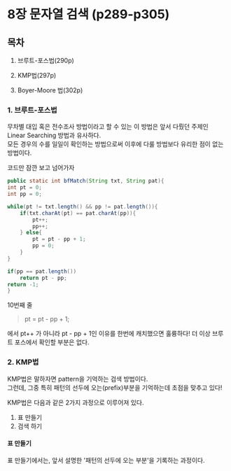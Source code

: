 # 8장 문자열 검색 (p289-p305)
  
  ## 목차 
  1. 브루트-포스법(290p)
 
  2. KMP법(297p)
      
  3. Boyer-Moore 법(302p)
  
  
  ### 1. 브루트-포스법  
  무차별 대입 혹은 전수조사 방법이라고 할 수 있는 이 방법은 앞서 다뤘던 주제인 Linear Searching 방법과 유사하다.  
  모든 경우의 수를 일일이 확인하는 방법으로써 이후에 다룰 방법보다 유리한 점이 없는 방법이다.  

  코드만 잠깐 보고 넘어가자
  ```java
  public static int bfMatch(String txt, String pat){
  int pt = 0;
  int pp = 0;

  while(pt != txt.length() && pp != pat.length()){
      if(txt.charAt(pt) == pat.charAt(pp)){
          pt++;
          pp++;
      } else{
          pt = pt - pp + 1;
          pp = 0;
      }
  }

  if(pp == pat.length())
      return pt - pp;
  return -1;
  }
  ```

  10번째 줄  
  > pt = pt - pp + 1;  
  
  에서 pt++ 가 아니라 pt - pp + 1인 이유를 한번에 캐치했으면 훌륭하다! 더 이상 브루트 포스에서 확인할 부분은 없다.  
  
  
  ### 2. KMP법  
  KMP법은 말하자면 pattern을 기억하는 검색 방법이다.  
  그런데, 그중 특히 패턴의 선두에 오는(prefix)부분을 기억하는데 초점을 맞추고 있다!
  
  KMP법은 다음과 같은 2가지 과정으로 이루어져 있다.  
  
  1. 표 만들기  
  2. 검색 하기
  
  #### 표 만들기  
  
  표 만들기에서는, 앞서 설명한 '패턴의 선두에 오는 부분'을 기록하는 과정이다.  
  
  
    
